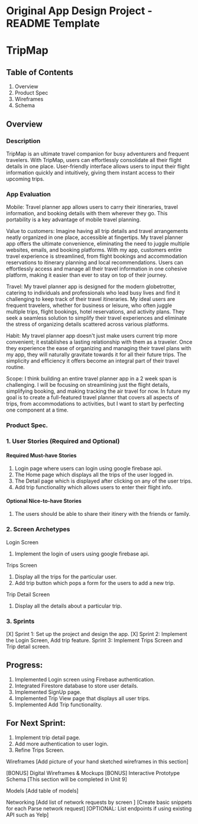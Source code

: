 # Original App Design Project - README Template
# TripMap

## Table of Contents
1. Overview
2. Product Spec
3. Wireframes
4. Schema


## Overview
### Description
TripMap is an ultimate travel companion for busy adventurers and frequent travelers. With TripMap, users can effortlessly consolidate all their flight details in one place. User-friendly interface allows users to input their flight information quickly and intuitively, giving them instant access to their upcoming trips.


### App Evaluation

Mobile:
Travel planner app allows users to carry their itineraries, travel information, and booking details with them wherever they go. This portability is a key advantage of mobile travel planning.

Value to customers:
Imagine having all trip details and travel arrangements neatly organized in one place, accessible at fingertips. My travel planner app offers the ultimate convenience, eliminating the need to juggle multiple websites, emails, and booking platforms. With my app, customers entire travel experience is streamlined, from flight bookings and accommodation reservations to itinerary planning and local recommendations. Users can effortlessly access and manage all their travel information in one cohesive platform, making it easier than ever to stay on top of their journey.

Travel:
My travel planner app is designed for the modern globetrotter, catering to individuals and professionals who lead busy lives and find it challenging to keep track of their travel itineraries. My ideal users are frequent travelers, whether for business or leisure, who often juggle multiple trips, flight bookings, hotel reservations, and activity plans. They seek a seamless solution to simplify their travel experiences and eliminate the stress of organizing details scattered across various platforms.

Habit:
My travel planner app doesn't just make users current trip more convenient; it establishes a lasting relationship with them as a traveler. Once they experience the ease of organizing and managing their travel plans with my app, they will naturally gravitate towards it for all their future trips. The simplicity and efficiency it offers become an integral part of their travel routine.

Scope:
I think building an entire travel planner app in a 2 week span is challenging. I will be focusing on streamlining just the flight details, simplifying booking, and making tracking the air travel for now. In future my goal is to create a full-featured travel planner that covers all aspects of trips, from accommodations to activities, but I want to start by perfecting one component at a time.

### Product Spec.
### 1. User Stories (Required and Optional)
#### Required Must-have Stories
1. Login page where users can login using google firebase api.
2. The Home page which displays all the trips of the user logged in.
3. The Detail page which is displayed after clicking on any of the user trips.
4. Add trip functionality which allows users to enter their flight info.

#### Optional Nice-to-have Stories
1. The users should be able to share their itinery with the friends or family.

### 2. Screen Archetypes
Login Screen
1. Implement the login of users using google firebase api.

Trips Screen
1. Display all the trips for the particular user.
2. Add trip button which pops a form for the users to add a new trip.

Trip Detail Screen
1. Display all the details about a particular trip.

### 3. Sprints
[X] Sprint 1: Set up the project and design the app.
[X] Sprint 2: Implement the Login Screen, Add trip feature.
Sprint 3: Implement Trips Screen and Trip detail screen.

## Progress:
1. Implemented Login screen using Firebase authentication.
2. Integrated Firestore database to store user details.
3. Implemented SignUp page.
4. Implemented Trip View page that displays all user trips.
5. Implemented Add Trip functionality.

## For Next Sprint:
1. Implement trip detail page.
2. Add more authentication to user login.
3. Refine Trips Screen.

Wireframes
[Add picture of your hand sketched wireframes in this section] 

[BONUS] Digital Wireframes & Mockups
[BONUS] Interactive Prototype
Schema
[This section will be completed in Unit 9]

Models
[Add table of models]

Networking
[Add list of network requests by screen ]
[Create basic snippets for each Parse network request]
[OPTIONAL: List endpoints if using existing API such as Yelp]
